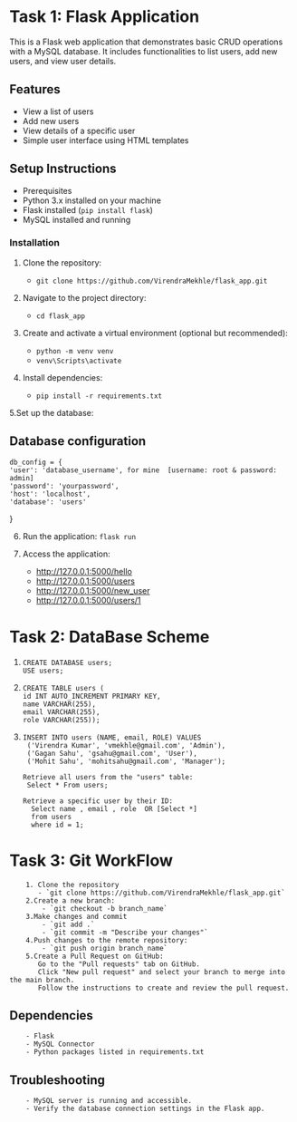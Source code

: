 # Task 1:  Flask Application
This is a Flask web application that demonstrates basic CRUD operations with a MySQL database. It includes functionalities to list users, add new users, and view user details.
## Features
 - View a list of users
 - Add new users
 - View details of a specific user
 - Simple user interface using HTML templates

## Setup Instructions
- Prerequisites
- Python 3.x installed on your machine
- Flask installed (`pip install flask`)
- MySQL installed and running
 
### Installation
1. Clone the repository:
   - `git clone https://github.com/VirendraMekhle/flask_app.git`
   
2. Navigate to the project directory:
   - `cd flask_app`
   
3. Create and activate a virtual environment (optional but recommended):
    - `python -m venv venv`
    - `venv\Scripts\activate`

4. Install dependencies:
   - `pip install -r requirements.txt`

5.Set up the database:
   ## Database configuration
    db_config = {
    'user': 'database_username', for mine  [username: root & password: admin]
    'password': 'yourpassword',
    'host': 'localhost',
    'database': 'users'
  }
 
6. Run the application:
 `flask run`
  
7. Access the application:
   - http://127.0.0.1:5000/hello
   - http://127.0.0.1:5000/users 
   - http://127.0.0.1:5000/new_user
   - http://127.0.0.1:5000/users/1

# Task 2:  DataBase Scheme
   1.     CREATE DATABASE users;
          USE users;

   2.     CREATE TABLE users (
          id INT AUTO_INCREMENT PRIMARY KEY,
          name VARCHAR(255),
          email VARCHAR(255),
          role VARCHAR(255));
          
   3.     INSERT INTO users (NAME, email, ROLE) VALUES
           ('Virendra Kumar', 'vmekhle@gmail.com', 'Admin'),
           ('Gagan Sahu', 'gsahu@gmail.com', 'User'),
           ('Mohit Sahu', 'mohitsahu@gmail.com', 'Manager');
         
          Retrieve all users from the "users" table: 
           Select * From users;
        
          Retrieve a specific user by their ID: 
            Select name , email , role  OR [Select *]
            from users
            where id = 1;

 # Task 3:  Git WorkFlow
        1. Clone the repository
           - `git clone https://github.com/VirendraMekhle/flask_app.git`
        2.Create a new branch:
            - `git checkout -b branch_name`
        3.Make changes and commit
            - `git add .`
            - `git commit -m "Describe your changes"`
        4.Push changes to the remote repository:
            - `git push origin branch_name`
        5.Create a Pull Request on GitHub:
           Go to the "Pull requests" tab on GitHub.
           Click "New pull request" and select your branch to merge into the main branch.
           Follow the instructions to create and review the pull request.
        
 ## Dependencies
        - Flask
        - MySQL Connector
        - Python packages listed in requirements.txt

  ## Troubleshooting
        - MySQL server is running and accessible.
        - Verify the database connection settings in the Flask app.

  
